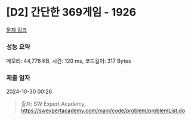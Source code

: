 # [D2] 간단한 369게임 - 1926 

[문제 링크](https://swexpertacademy.com/main/code/problem/problemDetail.do?contestProbId=AV5PTeo6AHUDFAUq) 

### 성능 요약

메모리: 44,776 KB, 시간: 120 ms, 코드길이: 317 Bytes

### 제출 일자

2024-10-30 00:26



> 출처: SW Expert Academy, https://swexpertacademy.com/main/code/problem/problemList.do